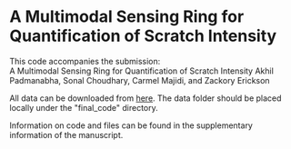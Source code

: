 # A Multimodal Sensing Ring for Quantification of Scratch Intensity

This code accompanies the submission:  
A Multimodal Sensing Ring for Quantification of Scratch Intensity
Akhil Padmanabha, Sonal Choudhary, Carmel Majidi, and Zackory Erickson

All data can be downloaded from [here](https://drive.google.com/drive/folders/1fyGAndOEDU-AejCiPgw0x9vvYic74ehT?usp=sharing). The data folder should be placed locally under the "final_code" directory. 

Information on code and files can be found in the supplementary information of the manuscript. 


